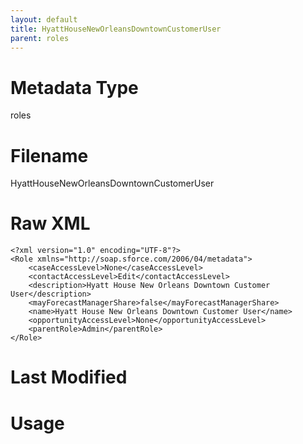 ```yaml
---
layout: default
title: HyattHouseNewOrleansDowntownCustomerUser
parent: roles
---
```

# Metadata Type
roles


# Filename 
HyattHouseNewOrleansDowntownCustomerUser


# Raw XML
```
<?xml version="1.0" encoding="UTF-8"?>
<Role xmlns="http://soap.sforce.com/2006/04/metadata">
    <caseAccessLevel>None</caseAccessLevel>
    <contactAccessLevel>Edit</contactAccessLevel>
    <description>Hyatt House New Orleans Downtown Customer User</description>
    <mayForecastManagerShare>false</mayForecastManagerShare>
    <name>Hyatt House New Orleans Downtown Customer User</name>
    <opportunityAccessLevel>None</opportunityAccessLevel>
    <parentRole>Admin</parentRole>
</Role>
```


# Last Modified


# Usage
